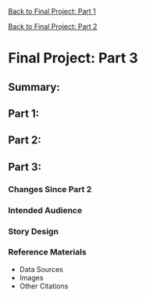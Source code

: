 [Back to Final Project: Part 1](/finalproject1.md)

[Back to Final Project: Part 2](/finalproject2.md)

# Final Project: Part 3

## Summary:

## Part 1:

## Part 2:

## Part 3:

### Changes Since Part 2
### Intended Audience
### Story Design
### Reference Materials
* Data Sources
* Images
* Other Citations
